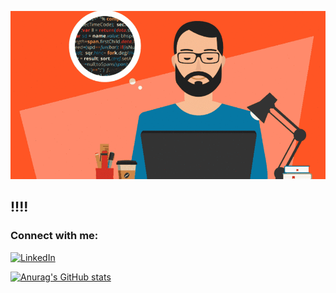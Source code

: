 ![Header](https://github.com/KirylKarzhavin/KirylKarzhavin/blob/main/assets/mygif.gif)

## !!!!

### Connect with me:

<a href="https://www.linkedin.com/in/karzhavin-kiryl/"><img alt="LinkedIn" src="https://img.shields.io/badge/-Linkedin-ffa500?style=for-the-badge&logo=Linkedin"/></a>

[![Anurag's GitHub stats](https://github-readme-stats.vercel.app/api?username=KirylKarzhavin&show_icons=true&theme=gruvbox)](https://github.com/anuraghazra/github-readme-stats)
